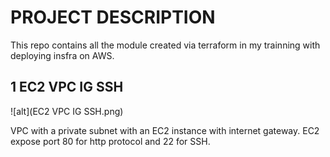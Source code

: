 # PROJECT DESCRIPTION

This repo contains all the module created via terraform in my trainning with deploying insfra on AWS.


## 1 EC2 VPC IG SSH

![alt](EC2 VPC IG SSH.png)


VPC with a private subnet with an EC2 instance with internet gateway.
EC2 expose port 80 for http protocol and 22 for SSH.